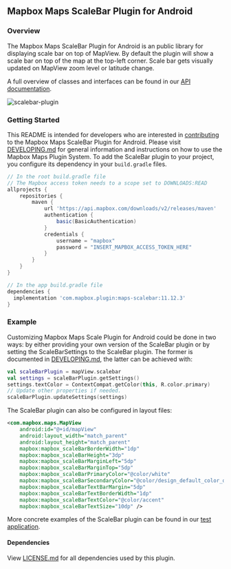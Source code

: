 ## Mapbox Maps ScaleBar Plugin for Android

### Overview

The Mapbox Maps ScaleBar Plugin for Android is an public library for displaying scale bar on top of MapView. By default the plugin will show a scale bar on top of the map at the top-left corner. Scale bar gets visually updated on MapView zoom level or latitude change.

A full overview of classes and interfaces can be found in our [API documentation](https://docs.mapbox.com/android/beta/maps/guides/).

![scalebar-plugin](https://user-images.githubusercontent.com/8577318/95547874-7e651e80-0a36-11eb-8512-b4256db8f81c.gif)

### Getting Started

This README is intended for developers who are interested in [contributing](https://github.com/mapbox/mapbox-maps-android/blob/master/CONTRIBUTING.md) to the Mapbox Maps ScaleBar Plugin for Android. Please visit [DEVELOPING.md](https://github.com/mapbox/mapbox-maps-android/blob/master/DEVELOPING.md) for general information and instructions on how to use the Mapbox Maps Plugin System. To add the ScaleBar plugin to your project, you configure its dependency in your `build.gradle` files.

```groovy
// In the root build.gradle file
// The Mapbox access token needs to a scope set to DOWNLOADS:READ
allprojects {
    repositories {
        maven {
            url 'https://api.mapbox.com/downloads/v2/releases/maven'
            authentication {
                basic(BasicAuthentication)
            }
            credentials {
                username = "mapbox"
                password = "INSERT_MAPBOX_ACCESS_TOKEN_HERE"
            }
        }
    }
}

// In the app build.gradle file
dependencies {
  implementation 'com.mapbox.plugin:maps-scalebar:11.12.3'
}
```

### Example

Customizing Mapbox Maps Scale Plugin for Android could be done in two ways: by either providing your own version of the ScaleBar plugin or by setting the ScaleBarSettings to the ScaleBar plugin. The former is documented in [DEVELOPING.md](https://github.com/mapbox/mapbox-maps-android/blob/master/DEVELOPING.md), the latter can be achieved with:

```kotlin
val scaleBarPlugin = mapView.scalebar
val settings = scaleBarPlugin.getSettings()
settings.textColor = ContextCompat.getColor(this, R.color.primary)
// Update other properties if needed.
scaleBarPlugin.updateSettings(settings)
```

The ScaleBar plugin can also be configured in layout files:

```xml
<com.mapbox.maps.MapView
    android:id="@+id/mapView"
    android:layout_width="match_parent"
    android:layout_height="match_parent"
    mapbox:mapbox_scaleBarBorderWidth="1dp"
    mapbox:mapbox_scaleBarHeight="3dp"
    mapbox:mapbox_scaleBarMarginLeft="5dp"
    mapbox:mapbox_scaleBarMarginTop="5dp"
    mapbox:mapbox_scaleBarPrimaryColor="@color/white"
    mapbox:mapbox_scaleBarSecondaryColor="@color/design_default_color_on_secondary"
    mapbox:mapbox_scaleBarTextBarMargin="5dp"
    mapbox:mapbox_scaleBarTextBorderWidth="1dp"
    mapbox:mapbox_scaleBarTextColor="@color/accent"
    mapbox:mapbox_scaleBarTextSize="10dp" />
```
More concrete examples of the ScaleBar plugin can be found in our [test application](https://github.com/mapbox/mapbox-maps-android/tree/master/app/src/main/java/com/mapbox/maps/testapp).

#### Dependencies

View [LICENSE.md](LICENSE.md) for all dependencies used by this plugin.
